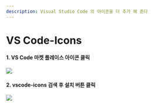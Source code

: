 ```yaml
---
description: Visual Studio Code 의 아이콘을 더 추가 해 준다
---
```


# VS Code-Icons

#### 1. VS Code 마켓 플레이스 아이콘 클릭 &#x20;

![](../../.gitbook/assets/vse\_10.png)

#### 2. vscode-icons 검색 후 설치 버튼 클릭&#x20;

![](../../.gitbook/assets/vse\_04.png)

